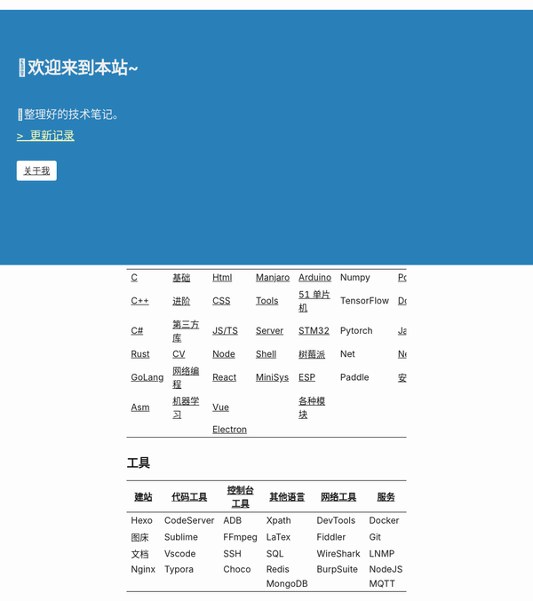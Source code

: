<!--
title: fzf404 | 笔记
layout: IndexLayout
visible: true
-->

<style>
  .markdown {
    padding: 0 20px;
  }
  .jumbotron {
    position: absolute;
    background-color: #2980b9;
    top: 56px;
    left: 0;
    right: 0;
    padding-top: 80px;
    min-height: 380px;
    color: #eee;
  }
  .jumbotron-block {
    min-height: 400px;
  }
  .jumbotron-warpper {
    max-width: 1200px;
    padding: 0 30px;
    margin: 0 auto;
  }
  .jumbotron-title {
    font-size: 30px;
    font-weight: bold;
    padding-bottom: 20px;
  }
  .jumbotron-des {
    font-size: 1.25rem;
    line-height: 1.5;
    font-weight: 300;
    margin-bottom: 30px;
    font-family: -apple-system, BlinkMacSystemFont, "Segoe UI", Roboto, "Helvetica Neue", Arial, sans-serif, "Apple Color Emoji", "Segoe UI Emoji", "Segoe UI Symbol";
  }
  .jumbotron .jumbotron-btn {
    display: inline-block;
    color: #333;
    text-align: center;
    white-space: nowrap;
    vertical-align: middle;
    user-select: none;
    background-color: #fff;
    padding: .375rem .75rem;
    font-size: 1rem;
    line-height: 1.5;
    border-radius: .25rem;
    transition: color .15s ease-in-out, background-color .15s ease-in-out, border-color .15s ease-in-out, box-shadow .15s ease-in-out;
  }
  .jumbotron-btn:hover {
    background-color: #bbb;
    color: #333;
  }
  .jumbotron-btn:focus {
    outline: 0;
    box-shadow: 0 0 0 0.2rem rgba(255, 255, 255, 0.25);
  }
  .pre {
    font-family:monospace;
    margin-top: 8px;
  }
  #active {
    color: #ffffb8;
  }
</style>
<div class="jumbotron">
  <div class="jumbotron-warpper">
    <div class="jumbotron-title">🚄欢迎来到本站~</div>
    <div class="jumbotron-des">
      <br />
      🛴整理好的技术笔记。
      <br/> 
      <div class="pre"> 
      <a id="active" href="https://github.com/fzf404/Tech_Note/commits/master">>&emsp;更新记录</a>
      </div>
    </div>
    <a class="jumbotron-btn" href="http://www.fzf404.art/">关于我</a>
  </div>
</div>
<div class="jumbotron-block"> </div>

| [编程语言](#/Lang)      | [Python](#/Python)             | [前端](#/Web)                  | [Linux](#/Command/Linux)     | [硬件](#/HardWare)             | [深度学习](#/DeepLearn) | 其他                               |
| ----------------------- | ------------------------------ | ------------------------------ | ---------------------------- | ------------------------------ | ----------------------- | ---------------------------------- |
| [C](#/Lang/C)           | [基础](#/Python/1.Basic)       | [Html](#/Web/1-HTML)           | [Manjaro](#/Command/Manjaro) | [Arduino](#/HardWare/Arduino)  | Numpy                   | [PowerShell](#/Command/PowerShell) |
| [C++](#/Lang)           | [进阶](#/Python/2.Advance)     | [CSS](#/Web/2-CSS)             | [Tools](#/Tools/Shell)       | [51 单片机](#/HardWare/51MCU)  | TensorFlow              | [Dos](#/Command/Dos)               |
| [C#](#/Lang/CSharp)     | [第三方库](#/Python/3.Package) | [JS/TS](#/Web/3-JS)            | [Server](#/Tools/Server)     | [STM32](#/HardWare/STM32)      | Pytorch                 | [Java](#/Lang/Java)                |
| [Rust](#/Lang/Rust)     | [CV](#/Python/7.Vision)        | [Node](#/Frame/2-Node)         | [Shell](#/Command/Linux)     | [树莓派](#/HardWare/Raspberry) | Net                     | [Nest](#/Frame/7-NestJS)           |
| [GoLang](#/Lang/Golang) | [网络编程](#/Python/6.Network) | [React](#/Frame/3-React)       | [MiniSys](#/Lang/Assem)      | [ESP](#/HardWare/Esp8266)      | Paddle                  | [安全](#/Security)                 |
| [Asm](#/Lang/Assem)     | [机器学习](#/DeepLearn)        | [Vue](#/Frame/4-Vue)           |                              | [各种模块](#/HardWare/EleMod)  |                         |                                    |
|                         |                                | [Electron](#/Frame/5-Electron) |                              |                                |                         |                                    |

## 工具

| [建站](#/Others/Blog) | [代码工具](#/Tools/Code) | [控制台工具](#/Tools/Console) | [其他语言](#/Others/Language) | [网络工具](#/Tools/Network) | [服务](#/Tools/Server) | [Linux](#/Command/Linux) |
| --------------------- | ------------------------ | ----------------------------- | ----------------------------- | --------------------------- | ---------------------- | ------------------------ |
| Hexo                  | CodeServer               | ADB                           | Xpath                         | DevTools                    | Docker                 | [推荐](#/Tools/Shell)    |
| 图床                  | Sublime                  | FFmpeg                        | LaTex                         | Fiddler                     | Git                    | zsh                      |
| 文档                  | Vscode                   | SSH                           | SQL                           | WireShark                   | LNMP                   | vim                      |
| Nginx                 | Typora                   | Choco                         | Redis                         | BurpSuite                   | NodeJS                 | ranger                   |
|                       |                          |                               | MongoDB                       |                             | MQTT                   | i3wm                     |
